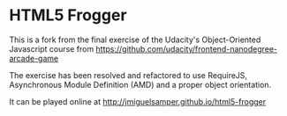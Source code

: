 HTML5 Frogger
=============

This is a fork from the final exercise of the Udacity's Object-Oriented Javascript course
from https://github.com/udacity/frontend-nanodegree-arcade-game

The exercise has been resolved and refactored to use RequireJS, Asynchronous Module Definition (AMD)
and a proper object orientation.

It can be played online at http://jmiguelsamper.github.io/html5-frogger

